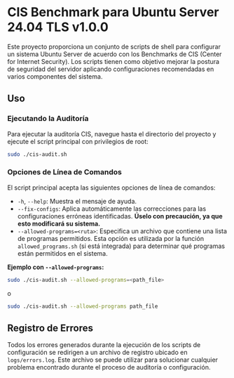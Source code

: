 # CIS Benchmark para Ubuntu Server 24.04 TLS v1.0.0

Este proyecto proporciona un conjunto de scripts de shell para configurar un sistema Ubuntu Server de acuerdo con los Benchmarks de CIS (Center for Internet Security). Los scripts tienen como objetivo mejorar la postura de seguridad del servidor aplicando configuraciones recomendadas en varios componentes del sistema.

## Uso

### Ejecutando la Auditoría

Para ejecutar la auditoría CIS, navegue hasta el directorio del proyecto y ejecute el script principal con privilegios de root:

```bash
sudo ./cis-audit.sh
```

### Opciones de Línea de Comandos

El script principal acepta las siguientes opciones de línea de comandos:

- `-h`, `--help`: Muestra el mensaje de ayuda.
- `--fix-configs`: Aplica automáticamente las correcciones para las configuraciones erróneas identificadas. **Úselo con precaución, ya que esto modificará su sistema.**
- `--allowed-programs=<ruta>`: Especifica un archivo que contiene una lista de programas permitidos. Esta opción es utilizada por la función `allowed_programs.sh` (si está integrada) para determinar qué programas están permitidos en el sistema.

**Ejemplo con `--allowed-programs`:**

```bash
sudo ./cis-audit.sh --allowed-programs=<path_file>
```
o
```bash
sudo ./cis-audit.sh --allowed-programs path_file
```

## Registro de Errores

Todos los errores generados durante la ejecución de los scripts de configuración se redirigen a un archivo de registro ubicado en `logs/errors.log`. Este archivo se puede utilizar para solucionar cualquier problema encontrado durante el proceso de auditoría o configuración.